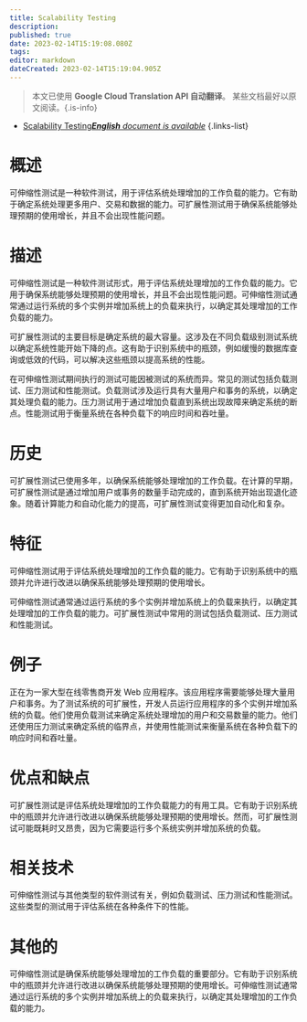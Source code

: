 ```yaml
---
title: Scalability Testing
description: 
published: true
date: 2023-02-14T15:19:08.080Z
tags: 
editor: markdown
dateCreated: 2023-02-14T15:19:04.905Z
---
```


> 本文已使用 **Google Cloud Translation API 自动翻译**。
某些文档最好以原文阅读。{.is-info}



- [Scalability Testing***English** document is available*](/en/Knowledge-base/Dictionary/scalability-testing)
{.links-list}


# 概述
可伸缩性测试是一种软件测试，用于评估系统处理增加的工作负载的能力。它有助于确定系统处理更多用户、交易和数据的能力。可扩展性测试用于确保系统能够处理预期的使用增长，并且不会出现性能问题。

# 描述
可伸缩性测试是一种软件测试形式，用于评估系统处理增加的工作负载的能力。它用于确保系统能够处理预期的使用增长，并且不会出现性能问题。可伸缩性测试通常通过运行系统的多个实例并增加系统上的负载来执行，以确定其处理增加的工作负载的能力。

可扩展性测试的主要目标是确定系统的最大容量。这涉及在不同负载级别测试系统以确定系统性能开始下降的点。这有助于识别系统中的瓶颈，例如缓慢的数据库查询或低效的代码，可以解决这些瓶颈以提高系统的性能。

在可伸缩性测试期间执行的测试可能因被测试的系统而异。常见的测试包括负载测试、压力测试和性能测试。负载测试涉及运行具有大量用户和事务的系统，以确定其处理负载的能力。压力测试用于通过增加负载直到系统出现故障来确定系统的断点。性能测试用于衡量系统在各种负载下的响应时间和吞吐量。

# 历史
可扩展性测试已使用多年，以确保系统能够处理增加的工作负载。在计算的早期，可扩展性测试是通过增加用户或事务的数量手动完成的，直到系统开始出现退化迹象。随着计算能力和自动化能力的提高，可扩展性测试变得更加自动化和复杂。

# 特征
可伸缩性测试用于评估系统处理增加的工作负载的能力。它有助于识别系统中的瓶颈并允许进行改进以确保系统能够处理预期的使用增长。

可伸缩性测试通常通过运行系统的多个实例并增加系统上的负载来执行，以确定其处理增加的工作负载的能力。可扩展性测试中常用的测试包括负载测试、压力测试和性能测试。

# 例子
正在为一家大型在线零售商开发 Web 应用程序。该应用程序需要能够处理大量用户和事务。为了测试系统的可扩展性，开发人员运行应用程序的多个实例并增加系统的负载。他们使用负载测试来确定系统处理增加的用户和交易数量的能力。他们还使用压力测试来确定系统的临界点，并使用性能测试来衡量系统在各种负载下的响应时间和吞吐量。

# 优点和缺点
可扩展性测试是评估系统处理增加的工作负载能力的有用工具。它有助于识别系统中的瓶颈并允许进行改进以确保系统能够处理预期的使用增长。然而，可扩展性测试可能既耗时又昂贵，因为它需要运行多个系统实例并增加系统的负载。

# 相关技术
可伸缩性测试与其他类型的软件测试有关，例如负载测试、压力测试和性能测试。这些类型的测试用于评估系统在各种条件下的性能。

# 其他的
可伸缩性测试是确保系统能够处理增加的工作负载的重要部分。它有助于识别系统中的瓶颈并允许进行改进以确保系统能够处理预期的使用增长。可伸缩性测试通常通过运行系统的多个实例并增加系统上的负载来执行，以确定其处理增加的工作负载的能力。